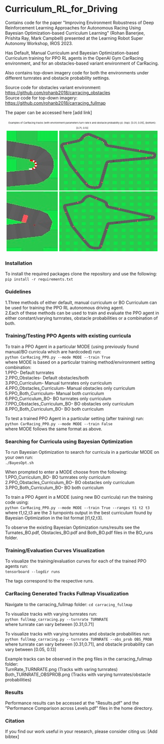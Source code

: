# Curriculum_RL_for_Driving

Contains code for the paper "Improving Environment Robustness of Deep Reinforcement Learning Approaches for Autonomous Racing Using Bayesian Optimization-based Curriculum Learning" (Rohan Banerjee, Prishita Ray, Mark Campbell) presented at the Learning Robot Super Autonomy Workshop, IROS 2023.  

Has Default, Manual Curriculum and Bayesian Optimization-based Curriculum training for PPO RL agents in the OpenAI Gym CarRacing environment, and for an obstacles-based variant environment of CarRacing.  

Also contains top-down imagery code for both the environments under different turnrates and obstacle probability settings. 

Source code for obstacles variant environment: https://github.com/rohanb2018/carracing_obstacles     
Source code for top-down imagery: https://github.com/rohanb2018/carracing_fullmap   

The paper can be accessed here [add link]

<p align="center">
<a style="font-size: 8px;">Examples of CarRacing tracks (with environment parameters turn rate k and obstacle probability p):
(top): [0.31, 0.05], (bottom): [0.71, 0.13]</a>
<img width="500" height="400" src="https://github.com/PRISHIta123/Curriculum_RL_for_Driving/blob/main/kappa_p_combined.png?raw=true"/>
</p>

### Installation 

To install the required packages clone the repository and use the following:    
```pip install -r requirements.txt```  

### Guidelines 

1.Three methods of either default, manual curriculum or BO Curriculum can be used for training the PPO RL autonomous driving agent.    
2.Each of these methods can be used to train and evaluate the PPO agent in either constant/varying turnrates, obstacle probabilities or a combination of both.  

### Training/Testing PPO Agents with existing curricula 

To train a PPO Agent in a particular MODE (using previously found manual/BO curricula which are hardcoded) run:  
```python CarRacing_PPO.py --mode MODE --train True```  
where MODE is based on a particular training method/environment setting combination:  
1.PPO- Default turnrates  
2.PPO_Obstacles- Default obstacles/both  
3.PPO_Curriculum- Manual turnrates only curriculum  
4.PPO_Obstacles_Curriculum- Manual obstacles only curriculum  
5.PPO_Both_Curriculum- Manual both curriculum  
6.PPO_Curriculum_BO- BO turnrates only curriculum  
7.PPO_Obstacles_Curriculum_BO- BO obstacles only curriculum  
8.PPO_Both_Curriculum_BO- BO both curriculum  

To test a trained PPO Agent in a particular setting (after training) run:  
```python CarRacing_PPO.py --mode MODE --train False```  
where MODE follows the same format as above. 

### Searching for Curricula using Bayesian Optimization  

To run Bayesian Optimization to search for curricula in a particular MODE on your own run:  
```./BayesOpt.sh```  

When prompted to enter a MODE choose from the following:  
1.PPO_Curriculum_BO- BO turnrates only curriculum  
2.PPO_Obstacles_Curriculum_BO- BO obstacles only curriculum  
3.PPO_Both_Curriculum_BO- BO both curriculum  

To train a PPO Agent in a MODE (using new BO curricula) run the training code using:  
```python CarRacing_PPO.py --mode MODE --train True --ranges t1 t2 t3```  
where t1,t2,t3 are the 3 turnpoints output in the best curriculum found by Bayesian Optimization in the list format [t1,t2,t3].  

To observe the existing Bayesian Optimization runs/results see the Turnates_BO.pdf, Obstacles_BO.pdf and Both_BO.pdf files in the BO_runs folder.

### Training/Evaluation Curves Visualization  

To visualize the training/evaluation curves for each of the trained PPO agents run:  
```tensorboard --logdir runs```  

The tags correspond to the respective runs.
  
### CarRacing Generated Tracks Fullmap Visualization  

Navigate to the carracing_fullmap folder: ```cd carracing_fullmap```  

To visualize tracks with varying turnrates run:  
```python fullmap_carracing.py --turnrate TURNRATE```  
where turnrate can vary between [0.31,0.71]  

To visualize tracks with varying turnrates and obstacle probabilities run:  
```python fullmap_carracing.py --turnrate TURNRATE --obs_prob OBS_PROB```  
where turnrate can vary between [0.31,0.71], and obstacle probability can vary between [0.05, 0.13]  

Example tracks can be observed in the png files in the carracing_fullmap folder:  
TurnRate_TURNRATE.png (Tracks with varing turnrates)  
Both_TURNRATE_OBSPROB.png (Tracks with varying turnrates/obstacle probabilities)  

### Results  

Performance results can be accessed at the "Results.pdf" and the "Performance Comparison across Levels.pdf" files in the home directory. 

### Citation 

If you find our work useful in your research, please consider citing us:
[Add bibtex]

